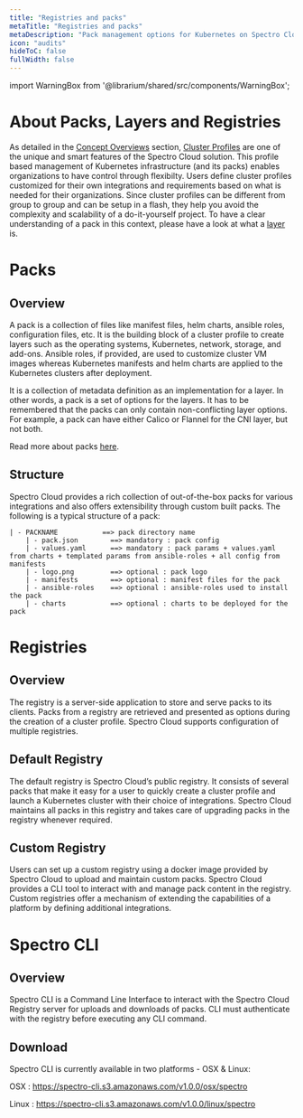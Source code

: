 ```yaml
---
title: "Registries and packs"
metaTitle: "Registries and packs"
metaDescription: "Pack management options for Kubernetes on Spectro Cloud. Use the built-in packs or BYO packs to make Kubernetes truly yours."
icon: "audits"
hideToC: false
fullWidth: false
---
```


import WarningBox from '@librarium/shared/src/components/WarningBox';

# About Packs, Layers and Registries

As detailed in the [Concept Overviews](/introduction/concept-overviews) section, [Cluster Profiles](/introduction/concept-overviews#clusterprofiles) are one of the unique and smart features of the Spectro Cloud solution. This profile based management of Kubernetes infrastructure (and its packs) enables organizations to have control through flexibilty. Users define cluster profiles customized for their own integrations and requirements based on what is needed for their organizations. Since cluster profiles can be different from group to group and can be setup in a flash, they help you avoid the complexity and scalability of a do-it-yourself project. To have a clear understanding of a pack in this context, please have a look at what a [layer](/integrations#layers) is.

# Packs

## Overview

A pack is a collection of files like manifest files, helm charts, ansible roles, configuration files, etc. It is the building block of a cluster profile to create layers such as the operating systems, Kubernetes, network, storage, and add-ons. Ansible roles, if provided, are used to customize cluster VM images whereas Kubernetes manifests and helm charts are applied to the Kubernetes clusters after deployment.

It is a collection of metadata definition as an implementation for a layer. In other words, a pack is a set of options for the layers. It has to be remembered that the packs can only contain non-conflicting layer options. For example, a pack can have either Calico or Flannel for the CNI layer, but not both.

Read more about packs [here](/introduction/concept-overviews#packregistry-publicandprivate).

## Structure

Spectro Cloud provides a rich collection of out-of-the-box packs for various integrations and also offers extensibility through custom built packs. The following is a typical structure of a pack:

    | - PACKNAME           ==> pack directory name
        | - pack.json        ==> mandatory : pack config
        | - values.yaml      ==> mandatory : pack params + values.yaml from charts + templated params from ansible-roles + all config from manifests
        | - logo.png         ==> optional : pack logo
        | - manifests        ==> optional : manifest files for the pack
        | - ansible-roles    ==> optional : ansible-roles used to install the pack
        | - charts           ==> optional : charts to be deployed for the pack

# Registries

## Overview

The registry is a server-side application to store and serve packs to its clients. Packs from a registry are retrieved and presented as options during the creation of a cluster profile. Spectro Cloud supports configuration of multiple registries.

## Default Registry

The default registry is Spectro Cloud’s public registry. It consists of several packs that make it easy for a user to quickly create a cluster profile and launch a Kubernetes cluster with their choice of integrations. Spectro Cloud maintains all packs in this registry and takes care of upgrading packs in the registry whenever required.

## Custom Registry

Users can set up a custom registry using a docker image provided by Spectro Cloud to upload and maintain custom packs. Spectro Cloud provides a CLI tool to interact with and manage pack content in the registry. Custom registries offer a mechanism of extending the capabilities of a platform by defining additional integrations.

# Spectro CLI

## Overview

Spectro CLI is a Command Line Interface to interact with the Spectro Cloud Registry server for uploads and downloads of packs. CLI must authenticate with the registry before executing any CLI command.

## Download

Spectro CLI is currently available in two platforms - OSX & Linux:

OSX     : https://spectro-cli.s3.amazonaws.com/v1.0.0/osx/spectro

Linux   : https://spectro-cli.s3.amazonaws.com/v1.0.0/linux/spectro
